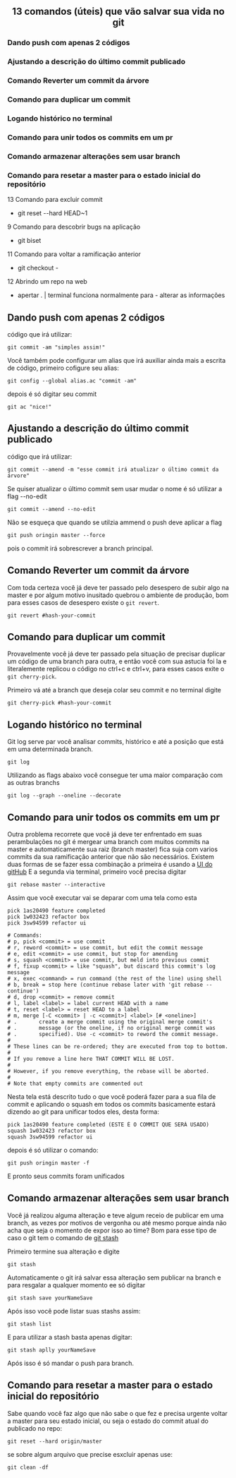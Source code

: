 <h2 align="center">13 comandos (úteis) que vão salvar sua vida no git</h2>

### Dando push com apenas 2 códigos

### Ajustando a descrição do último commit publicado

### Comando Reverter um commit da árvore

### Comando para duplicar um commit

### Logando histórico no terminal

### Comando para unir todos os commits em um pr

### Comando armazenar alterações sem usar branch

### Comando para resetar a master para o estado inicial do repositório

13 Comando para excluir commit

- git reset --hard HEAD~1

9 Comando para descobrir bugs na aplicação

- git biset

11 Comando para voltar a ramificação anterior

- git checkout -

12 Abrindo um repo na web

- apertar . | terminal funciona normalmente para - alterar as informações

## Dando push com apenas 2 códigos

código que irá utilizar:

```
git commit -am "simples assim!"
```

Você também pode configurar um alias que irá auxiliar ainda mais a escrita de código, primeiro cofigure seu alias:

```
git config --global alias.ac "commit -am"
```

depois é só digitar seu commit

```
git ac "nice!"
```

## Ajustando a descrição do último commit publicado

código que irá utilizar:

```
git commit --amend -m "esse commit irá atualizar o último commit da árvore"
```

Se quiser atualizar o último commit sem usar mudar o nome é só utilizar a flag --no-edit

```
git commit --amend --no-edit
```

Não se esqueça que quando se utilzia ammend o push deve aplicar a flag

```
git push oringin master --force
```

pois o commit irá sobrescrever a branch principal.

## Comando Reverter um commit da árvore

Com toda certeza você já deve ter passado pelo desespero de subir algo na master e por algum motivo inusitado quebrou o ambiente de produção, bom para esses casos de desespero existe o `git revert`.

```
git revert #hash-your-commit
```

## Comando para duplicar um commit

Provavelmente você já deve ter passado pela situação de precisar duplicar um código de uma branch para outra, e então você com sua astucia foi la e literalemente replicou o código no ctrl+c e ctrl+v, para esses casos exite o `git cherry-pick`.

Primeiro vá até a branch que deseja colar seu commit e no terminal digite

```
git cherry-pick #hash-your-commit
```

## Logando histórico no terminal

Git log serve par você analisar commits, histórico e até a posição que está em uma determinada branch.

```
git log
```

Utilizando as flags abaixo você consegue ter uma maior comparação com as outras branchs

```
git log --graph --oneline --decorate
```

## Comando para unir todos os commits em um pr

Outra problema recorrete que você já deve ter enfrentado em suas perambulações no git é mergear uma branch com muitos commits na master e automaticamente sua raiz (branch master) fica suja com varios commits da sua ramificação anterior que não são necessários.
Existem duas formas de se fazer essa combinação a primeira é usando a [UI do gitHub](https://docs.github.com/pt/repositories/configuring-branches-and-merges-in-your-repository/configuring-pull-request-merges/configuring-commit-squashing-for-pull-requests)
E a segunda via terminal, primeiro você precisa digitar

```
git rebase master --interactive
```

Assim que você executar vai se deparar com uma tela como esta

```
pick 1as20490 feature completed
pick 1w032423 refactor box
pick 3sw94599 refactor ui

# Commands:
# p, pick <commit> = use commit
# r, reword <commit> = use commit, but edit the commit message
# e, edit <commit> = use commit, but stop for amending
# s, squash <commit> = use commit, but meld into previous commit
# f, fixup <commit> = like "squash", but discard this commit's log message
# x, exec <command> = run command (the rest of the line) using shell
# b, break = stop here (continue rebase later with 'git rebase --continue')
# d, drop <commit> = remove commit
# l, label <label> = label current HEAD with a name
# t, reset <label> = reset HEAD to a label
# m, merge [-C <commit> | -c <commit>] <label> [# <oneline>]
# .       create a merge commit using the original merge commit's
# .       message (or the oneline, if no original merge commit was
# .       specified). Use -c <commit> to reword the commit message.
#
# These lines can be re-ordered; they are executed from top to bottom.
#
# If you remove a line here THAT COMMIT WILL BE LOST.
#
# However, if you remove everything, the rebase will be aborted.
#
# Note that empty commits are commented out
```

Nesta tela está descrito tudo o que você poderá fazer para a sua fila de commit e aplicando o squash em todos os commits basicamente estará dizendo ao git para unificar todos eles, desta forma:

```
pick 1as20490 feature completed (ESTE É O COMMIT QUE SERÁ USADO)
squash 1w032423 refactor box
squash 3sw94599 refactor ui
```

depois é só utilizar o comando:

```
git push oringin master -f
```

E pronto seus commits foram unificados

## Comando armazenar alterações sem usar branch

Você já realizou alguma alteração e teve algum receio de publicar em uma branch, as vezes por motivos de vergonha ou até mesmo porque ainda não acha que seja o momento de expor isso ao time? Bom para esse tipo de caso o git tem o comando de [git stash](https://git-scm.com/docs/git-stash)

Primeiro termine sua alteração e digite

```
git stash
```

Automaticamente o git irá salvar essa alteração sem publicar na branch e para resgalar a qualquer momento ee só digitar

```
git stash save yourNameSave
```

Após isso você pode listar suas stashs assim:

```
git stash list
```

E para utilizar a stash basta apenas digitar:

```
git stash aplly yourNameSave
```

Após isso é só mandar o push para branch.

## Comando para resetar a master para o estado inicial do repositório

Sabe quando você faz algo que não sabe o que fez e precisa urgente voltar a master para seu estado inicial, ou seja o estado do commit atual do publicado no repo:

```
git reset --hard origin/master
```

se sobre algum arquivo que precise esxcluir apenas use:

```
git clean -df
```
